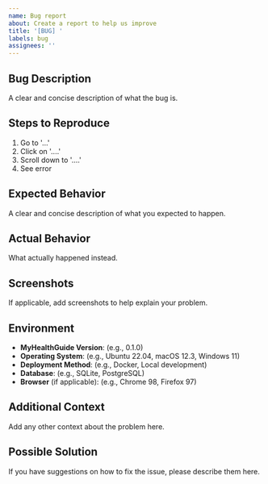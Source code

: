 ```yaml
---
name: Bug report
about: Create a report to help us improve
title: '[BUG] '
labels: bug
assignees: ''
---
```


## Bug Description
A clear and concise description of what the bug is.

## Steps to Reproduce
1. Go to '...'
2. Click on '....'
3. Scroll down to '....'
4. See error

## Expected Behavior
A clear and concise description of what you expected to happen.

## Actual Behavior
What actually happened instead.

## Screenshots
If applicable, add screenshots to help explain your problem.

## Environment
- **MyHealthGuide Version**: (e.g., 0.1.0)
- **Operating System**: (e.g., Ubuntu 22.04, macOS 12.3, Windows 11)
- **Deployment Method**: (e.g., Docker, Local development)
- **Database**: (e.g., SQLite, PostgreSQL)
- **Browser** (if applicable): (e.g., Chrome 98, Firefox 97)

## Additional Context
Add any other context about the problem here.

## Possible Solution
If you have suggestions on how to fix the issue, please describe them here. 
